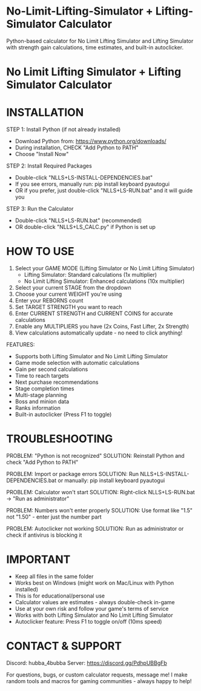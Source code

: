 # No-Limit-Lifting-Simulator + Lifting-Simulator Calculator
Python-based calculator for No Limit Lifting Simulator and Lifting Simulator with strength gain calculations, time estimates, and built-in autoclicker.
# No Limit Lifting Simulator + Lifting Simulator Calculator

# INSTALLATION

STEP 1: Install Python (if not already installed)
- Download Python from: https://www.python.org/downloads/
- During installation, CHECK "Add Python to PATH"
- Choose "Install Now"

STEP 2: Install Required Packages
- Double-click "NLLS+LS-INSTALL-DEPENDENCIES.bat"
- If you see errors, manually run: pip install keyboard pyautogui
- OR if you prefer, just double-click "NLLS+LS-RUN.bat" and it will guide you

STEP 3: Run the Calculator
- Double-click "NLLS+LS-RUN.bat" (recommended)
- OR double-click "NLLS+LS_CALC.py" if Python is set up

# HOW TO USE

1. Select your GAME MODE (Lifting Simulator or No Limit Lifting Simulator)
   - Lifting Simulator: Standard calculations (1x multiplier)
   - No Limit Lifting Simulator: Enhanced calculations (10x multiplier)
2. Select your current STAGE from the dropdown
3. Choose your current WEIGHT you're using
4. Enter your REBORNS count
5. Set TARGET STRENGTH you want to reach
6. Enter CURRENT STRENGTH and CURRENT COINS for accurate calculations
7. Enable any MULTIPLIERS you have (2x Coins, Fast Lifter, 2x Strength)
8. View calculations automatically update - no need to click anything!

FEATURES:
- Supports both Lifting Simulator and No Limit Lifting Simulator
- Game mode selection with automatic calculations
- Gain per second calculations
- Time to reach targets
- Next purchase recommendations
- Stage completion times
- Multi-stage planning
- Boss and minion data
- Ranks information
- Built-in autoclicker (Press F1 to toggle)

# TROUBLESHOOTING

PROBLEM: "Python is not recognized"
SOLUTION: Reinstall Python and check "Add Python to PATH"

PROBLEM: Import or package errors
SOLUTION: Run NLLS+LS-INSTALL-DEPENDENCIES.bat or manually: pip install keyboard pyautogui

PROBLEM: Calculator won't start
SOLUTION: Right-click NLLS+LS-RUN.bat → "Run as administrator"

PROBLEM: Numbers won't enter properly
SOLUTION: Use format like "1.5" not "1.50" - enter just the number part

PROBLEM: Autoclicker not working
SOLUTION: Run as administrator or check if antivirus is blocking it

# IMPORTANT

- Keep all files in the same folder
- Works best on Windows (might work on Mac/Linux with Python installed)
- This is for educational/personal use
- Calculator values are estimates - always double-check in-game
- Use at your own risk and follow your game's terms of service
- Works with both Lifting Simulator and No Limit Lifting Simulator
- Autoclicker feature: Press F1 to toggle on/off (10ms speed)

# CONTACT & SUPPORT

Discord: hubba_4bubba
Server: https://discord.gg/PdhpUBBgFb

For questions, bugs, or custom calculator requests, message me!
I make random tools and macros for gaming communities - always happy to help!
